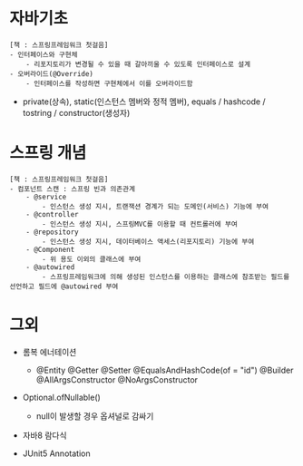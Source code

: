 # 자바기초
```
[책 : 스프링프레임워크 첫걸음]
- 인터페이스와 구현체
    - 리포지토리가 변경될 수 있을 때 갈아끼울 수 있도록 인터페이스로 설계
- 오버라이드(@Override)
    - 인터페이스를 작성하면 구현체에서 이를 오버라이드함
```
- private(상속), static(인스턴스 멤버와 정적 멤버), equals / hashcode / tostring / constructor(생성자)


# 스프링 개념
```
[책 : 스프링프레임워크 첫걸음]
- 컴포넌트 스캔 : 스프링 빈과 의존관계
    - @service 
        - 인스턴스 생성 지시, 트랜잭션 경계가 되는 도메인(서비스) 기능에 부여
    - @controller 
        - 인스턴스 생성 지시, 스프링MVC를 이용할 때 컨트롤러에 부여
    - @repository
        - 인스턴스 생성 지시, 데이터베이스 액세스(리포지토리) 기능에 부여
    - @Component
        - 위 용도 이외의 클래스에 부여
    - @autowired 
        - 스프링프레임워크에 의해 생성된 인스턴스를 이용하는 클래스에 참조받는 필드를 선언하고 필드에 @autowired 부여
```

# 그외
- 롬복 에너테이션
    - @Entity @Getter @Setter @EqualsAndHashCode(of = "id")
@Builder @AllArgsConstructor @NoArgsConstructor

- Optional.ofNullable()
    - null이 발생할 경우 옵셔널로 감싸기
- 자바8 람다식

- JUnit5 Annotation


